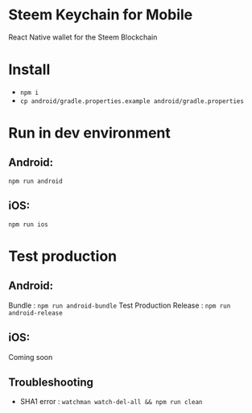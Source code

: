 # Steem Keychain for Mobile

React Native wallet for the Steem Blockchain

# Install

- `npm i`
- `cp android/gradle.properties.example android/gradle.properties`

# Run in dev environment

## Android:

`npm run android`

## iOS:

`npm run ios`

# Test production

## Android:

Bundle : `npm run android-bundle`
Test Production Release : `npm run android-release`

## iOS:

Coming soon

## Troubleshooting

- SHA1 error : `watchman watch-del-all && npm run clean`

